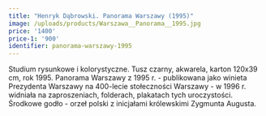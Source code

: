 ```yaml
---
title: "Henryk Dąbrowski. Panorama Warszawy (1995)"
image: /uploads/products/Warszawa__Panorama__1995.jpg
price: '1400'
price-1: '900'
identifier: panorama-warszawy-1995
---
```


Studium rysunkowe i kolorystyczne. Tusz czarny, akwarela, karton 120x39 cm, rok 1995. Panorama Warszawy z 1995 r. - publikowana jako winieta Prezydenta Warszawy na 400-lecie stołeczności Warszawy - w 1996 r. widniała na zaproszeniach, folderach, plakatach tych uroczystości. Środkowe godło - orzeł polski z inicjałami królewskimi Zygmunta Augusta.
